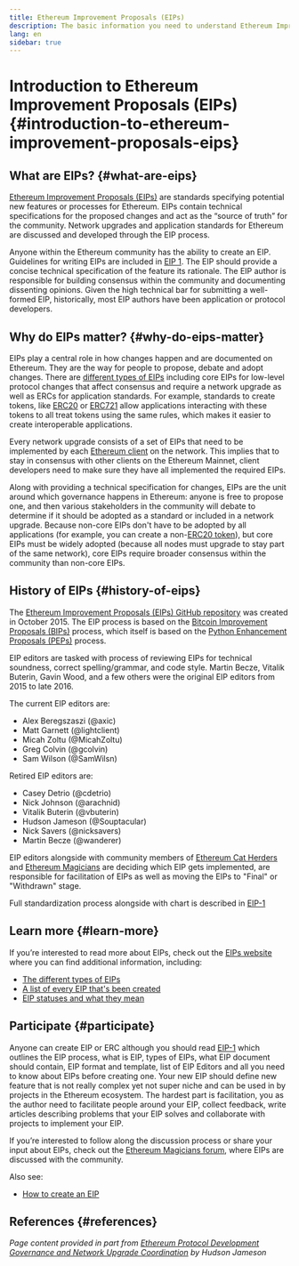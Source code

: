 ```yaml
---
title: Ethereum Improvement Proposals (EIPs)
description: The basic information you need to understand Ethereum Improvement Proposals (EIPs).
lang: en
sidebar: true
---
```


# Introduction to Ethereum Improvement Proposals (EIPs) {#introduction-to-ethereum-improvement-proposals-eips}

## What are EIPs? {#what-are-eips}

[Ethereum Improvement Proposals (EIPs)](https://eips.ethereum.org/) are standards specifying potential new features or processes for Ethereum. EIPs contain technical specifications for the proposed changes and act as the “source of truth” for the community. Network upgrades and application standards for Ethereum are discussed and developed through the EIP process.

Anyone within the Ethereum community has the ability to create an EIP. Guidelines for writing EIPs are included in [EIP 1](https://eips.ethereum.org/EIPS/eip-1). The EIP should provide a concise technical specification of the feature its rationale. The EIP author is responsible for building consensus within the community and documenting dissenting opinions. Given the high technical bar for submitting a well-formed EIP, historically, most EIP authors have been application or protocol developers.

## Why do EIPs matter? {#why-do-eips-matter}

EIPs play a central role in how changes happen and are documented on Ethereum. They are the way for people to propose, debate and adopt changes. There are [different types of EIPs](https://github.com/ethereum/EIPs/blob/master/EIPS/eip-1.md#eip-types) including core EIPs for low-level protocol changes that affect consensus and require a network upgrade as well as ERCs for application standards. For example, standards to create tokens, like [ERC20](https://eips.ethereum.org/EIPS/eip-20) or [ERC721](https://eips.ethereum.org/EIPS/eip-721) allow applications interacting with these tokens to all treat tokens using the same rules, which makes it easier to create interoperable applications.

Every network upgrade consists of a set of EIPs that need to be implemented by each [Ethereum client](/learn/#clients-and-nodes) on the network. This implies that to stay in consensus with other clients on the Ethereum Mainnet, client developers need to make sure they have all implemented the required EIPs.

Along with providing a technical specification for changes, EIPs are the unit around which governance happens in Ethereum: anyone is free to propose one, and then various stakeholders in the community will debate to determine if it should be adopted as a standard or included in a network upgrade. Because non-core EIPs don't have to be adopted by all applications (for example, you can create a non-[ERC20 token](https://eips.ethereum.org/EIPS/eip-20)), but core EIPs must be widely adopted (because all nodes must upgrade to stay part of the same network), core EIPs require broader consensus within the community than non-core EIPs.

## History of EIPs {#history-of-eips}

The [Ethereum Improvement Proposals (EIPs) GitHub repository](https://github.com/ethereum/EIPs) was created in October 2015. The EIP process is based on the [Bitcoin Improvement Proposals (BIPs)](https://github.com/bitcoin/bips) process, which itself is based on the [Python Enhancement Proposals (PEPs)](https://www.python.org/dev/peps/) process.

EIP editors are tasked with process of reviewing EIPs for technical soundness, correct spelling/grammar, and code style. Martin Becze, Vitalik Buterin, Gavin Wood, and a few others were the original EIP editors from 2015 to late 2016.

The current EIP editors are:

- Alex Beregszaszi (@axic)
- Matt Garnett (@lightclient)
- Micah Zoltu (@MicahZoltu)
- Greg Colvin (@gcolvin)
- Sam Wilson (@SamWilsn)

Retired EIP editors are:

- Casey Detrio (@cdetrio)
- Nick Johnson (@arachnid)
- Vitalik Buterin (@vbuterin)
- Hudson Jameson (@Souptacular)
- Nick Savers (@nicksavers)
- Martin Becze (@wanderer)

EIP editors alongside with community members of [Ethereum Cat Herders](https://ethereumcatherders.com/) and [Ethereum Magicians](https://ethereum-magicians.org/) are deciding which EIP gets implemented, are responsible for facilitation of EIPs as well as moving the EIPs to "Final" or "Withdrawn" stage.

Full standardization process alongside with chart is described in [EIP-1](https://eips.ethereum.org/EIPS/eip-1)

## Learn more {#learn-more}

If you’re interested to read more about EIPs, check out the [EIPs website](https://eips.ethereum.org/) where you can find additional information, including:

- [The different types of EIPs](https://eips.ethereum.org/)
- [A list of every EIP that's been created](https://eips.ethereum.org/all)
- [EIP statuses and what they mean](https://eips.ethereum.org/)

## Participate {#participate}

Anyone can create EIP or ERC although you should read [EIP-1](https://eips.ethereum.org/EIPS/eip-1) which outlines the EIP process, what is EIP, types of EIPs, what EIP document should contain, EIP format and template, list of EIP Editors and all you need to know about EIPs before creating one. Your new EIP should define new feature that is not really complex yet not super niche and can be used in by projects in the Ethereum ecosystem. The hardest part is facilitation, you as the author need to facilitate people around your EIP, collect feedback, write articles describing problems that your EIP solves and collaborate with projects to implement your EIP.

If you’re interested to follow along the discussion process or share your input about EIPs, check out the [Ethereum Magicians forum](https://ethereum-magicians.org/), where EIPs are discussed with the community.

Also see:

- [How to create an EIP](https://eips.ethereum.org/EIPS/eip-1)

## References {#references}

<cite class="citation">

Page content provided in part from [Ethereum Protocol Development Governance and Network Upgrade Coordination](https://hudsonjameson.com/2020-03-23-ethereum-protocol-development-governance-and-network-upgrade-coordination/) by Hudson Jameson

</cite>
